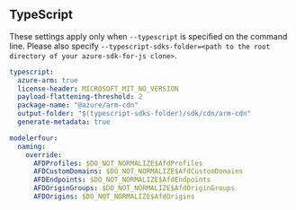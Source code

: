 ## TypeScript

These settings apply only when `--typescript` is specified on the command line.
Please also specify `--typescript-sdks-folder=<path to the root directory of your azure-sdk-for-js clone>`.

``` yaml $(typescript)
typescript:
  azure-arm: true
  license-header: MICROSOFT_MIT_NO_VERSION
  payload-flattening-threshold: 2
  package-name: "@azure/arm-cdn"
  output-folder: "$(typescript-sdks-folder)/sdk/cdn/arm-cdn"
  generate-metadata: true

modelerfour:
  naming:
    override:
      AFDProfiles: $DO_NOT_NORMALIZE$AfdProfiles
      AFDCustomDomains: $DO_NOT_NORMALIZE$AfdCustomDomains
      AFDEndpoints: $DO_NOT_NORMALIZE$AfdEndpoints
      AFDOriginGroups: $DO_NOT_NORMALIZE$AfdOriginGroups
      AFDOrigins: $DO_NOT_NORMALIZE$AfdOrigins
```
